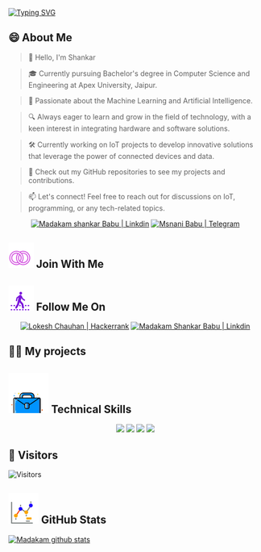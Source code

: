 <!--Banner Start-->
<!--
<p align="center">
  <a href="#blank"><img src="icon/Banner.png" alt="HackResist"></a>
</p>
-->
[![Typing SVG](https://readme-typing-svg.demolab.com?font=Roboto&pause=1000&color=6172FF&center=true&vCenter=true&random=false&width=835&lines=%F0%9F%91%8BHello,+My+name+is+Shankar+Welcome+to+my+world!%F0%9F%91%8B;+%F0%9F%9A%80+Let's+create+something+new+together!+%F0%9F%9A%80;%E2%9C%A8in+the+virtual+world+of+technology+and+beyond.+%E2%9C%A8)](https://git.io/typing-svg)
<!--Banner End-->
<!--About Me Start-->

## 😄 About Me
> 👋 Hello, I'm Shankar

> 🎓 Currently pursuing Bachelor's degree in Computer Science and Engineering at Apex University, Jaipur.

> 🌟 Passionate about the Machine Learning  and Artificial Intelligence.

> 🔍 Always eager to learn and grow in the field of technology, with a keen interest in integrating hardware and software solutions.

> 🛠 Currently working on IoT projects to develop innovative solutions that leverage the power of connected devices and data.

> 🔭 Check out my GitHub repositories to see my projects and contributions.

<!-- 💬 If you have any question/feedback, please do not hesitate to reach out to me!
-->
>  📫 Let's connect! Feel free to reach out for discussions on IoT, programming, or any tech-related topics.

<p align="center">
  <a href="https://www.linkedin.com/in/madakam-shankar-babu-857873295/"><img src="https://img.shields.io/badge/Linkedin-10000?style=plastic&logo=LinkedIn&logoColor=FFFFFF&labelColor=2A79D7&color=2A79D7" alt="Madakam shankar Babu  | Linkdin"/></a>
  <a href="https://t.me/Eeprlogin"><img src="https://img.shields.io/badge/Telegram-100000?style=plastic&logo=Telegram&logoColor=FF&labelColor=070858&color=070858" alt="Msnani Babu | Telegram"/></a>
   <!--- <a href="https://discordapp.com/users/devloperlokesh"><img src="https://img.shields.io/badge/Discord-100000?style=plastic&logo=discord&logoColor=F7F7F7&labelColor=000DFF&color=000DFF" alt="HackScripter | Discord"/></a> --->
</p>
<!--About Me End-->

<!-- Join Wiith Me Start-->

## ![Join With Me](/icon/join.svg) Join With Me 
<p align="center">
  <!-- <a href="https://discord.com/invite/yGnCBRzjA5"><img src="https://img.shields.io/badge/Discord-100000?style=plastic&logo=discord&logoColor=F7F7F7&labelColor=000DFF&color=000DFF" alt="HackScripter | Discord"/>
    </a> -->

</p>
<!--Join With Me End -->

<!--Follow Me On Start-->
## ![Follow Me](/icon/follow.svg) Follow Me On 
<p>
<p align="center">
    <a href="https://www.hackerrank.com/profile/msbabunani"><img src="https://img.shields.io/badge/Hackerrank-100000?style=plastic&logo=hackerrank&logoColor=FFFFFF&labelColor=42BA3D&color=0EA608" alt="Lokesh Chauhan | Hackerrank"/></a>
   <!-- <a href="https://auth.geeksforgeeks.org/user/lokeshchauhan"><img src="https://img.shields.io/badge/GeeksforGeeks-100000?style=plastic&logo=geeksforgeeks&logoColor=FFFFFF&labelColor=42BA3D&color=23891F" alt="Lokesh Chauhan | GeeksforGeeks"/></a> -->
  <a href="https://www.linkedin.com/in/madakam-shankar-babu-857873295/"><img src="https://img.shields.io/badge/Linkedin-10000?style=plastic&logo=LinkedIn&logoColor=FFFFFF&labelColor=2A79D7&color=2A79D7" alt="Madakam Shankar Babu  | Linkdin"/></a>
   </a>
  <!--  <a href="https://replit.com/@HackResist"><img src="https://img.shields.io/badge/Replit-100000?style=plastic&logo=replit&logoColor=f26207&labelColor=051E59&color=0e1525" alt="Lokesh Chauhan | Replit"/>
    </a>

-->

 

</p>

<!--Follow ME n End-->

<!--My Project Strart-->
## 👨‍💻 My projects
<!--* [Telegram_WebNotifier ](https://github.com/HackResist/TeleTabAlert_Extension) - A Browser Extension Made Using  <strong>JavaScript </strong> for track search website by browser .
* [GeeksForGeeks-POTD](https://github.com/HackResist/GeeksForGeeks-POTD) - Here is GeeksForGeeks Solutions of Problem Of The Day in All Languages. -->
<!--My Project End-->
<!--Technical Skills Start-->
## ![Technical Skills](icon/Skill.svg) Technical Skills
<p align="center">
  <a href="https://www.open-std.org/JTC1/SC22/WG14/">
    <img src="https://skillicons.dev/icons?i=c" /></a>
 <a href=https://www.oracle.com/java/">
    <img src="https://skillicons.dev/icons?i=java" /></a>
 <!--<a href="https://isocpp.org/">
    <img src="https://skillicons.dev/icons?i=cpp" /></a> -->
<a href="https://www.python.org/">
    <img src="https://skillicons.dev/icons?i=py" /></a>
<a href="https://www.gnu.org/software/bash/">
    <img src="https://skillicons.dev/icons?i=bash" /></a>
 <!-- <a href="https://ecma-international.org/publications-and-standards/standards/ecma-262/">
    <img src="https://skillicons.dev/icons?i=js" /></a> -->
      </p>
<!--Technical Skills End-->
<!--Visitors Start-->
<!--Buy With Coffee-->
<!--Find On Petron-->
<!--Donate -->

## 👀 Visitors
![Visitors](https://moe-counter.glitch.me/get/@SHANAKARBABU?theme=rule34)
<!--Visitors End -->
<!--Github Graph Start-->
## ![Github Stats](/icon/graph.svg) GitHub Stats 
[![Madakam github stats](https://github-readme-stats.vercel.app/api?username=SHANAKARBABU&show_icons=true&theme=dark&count_private=true)](https://github.com/SHANKARBABU)
<!--Github Graph End-->
 
